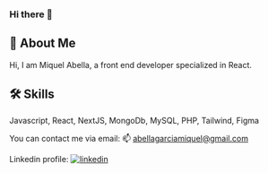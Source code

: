 ### Hi there 👋

## 🚀 About Me
Hi, I am Miquel Abella, a front end developer specialized in React.

## 🛠 Skills
Javascript, React, NextJS, MongoDb, MySQL, PHP, Tailwind, Figma

You can contact me via email: 📫 abellagarciamiquel@gmail.com

Linkedin profile: [![linkedin](https://img.shields.io/badge/linkedin-0A66C2?style=for-the-badge&logo=linkedin&logoColor=white)](https://www.linkedin.com/in/miquel-abella-garcia-b64268217/)


